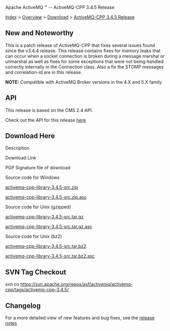 Apache ActiveMQ ™ -- ActiveMQ-CPP 3.4.5 Release 

[Index](index.html) > [Overview](overview.html) > [Download](download.html) > [ActiveMQ-CPP 3.4.5 Release](activemq-cpp-345-release.html)

New and Noteworthy
------------------

This is a patch release of ActiveMQ-CPP that fixes several issues found since the v3.4.4 release. This release contains fixes for memory leaks that can occur when a socket connection is broken during a message marshal or unmarshal as well as fixes for some exceptions that were not being handled correctly internally in the Connection class. Also a fix the STOMP messages and correlation-id are in this release.

  

**NOTE:** Compatible with ActiveMQ Broker versions in the 4.X and 5.X family

API
---

This release is based on the CMS 2.4 API.

Check out the API for this release [here](http://activemq.apache.org/cms/api_docs/activemqcpp-3.4.0/html)

Download Here
-------------

Description

Download Link

PGP Signature file of download

Source code for Windows

[activemq-cpp-library-3.4.5-src.zip](http://www.apache.org/dyn/closer.cgi/activemq/activemq-cpp/source/activemq-cpp-library-3.4.5-src.zip)

[activemq-cpp-library-3.4.5-src.zip.asc](http://www.apache.org/dist/activemq/activemq-cpp/source/activemq-cpp-library-3.4.5-src.zip.asc)

Source code for Unix (gzipped)

[activemq-cpp-library-3.4.5-src.tar.gz](http://www.apache.org/dyn/closer.cgi/activemq/activemq-cpp/source/activemq-cpp-library-3.4.5-src.tar.gz)

[activemq-cpp-library-3.4.5-src.tar.gz.asc](http://www.apache.org/dist/activemq/activemq-cpp/source/activemq-cpp-library-3.4.5-src.tar.gz.asc)

Source code for Unix (bz2)

[activemq-cpp-library-3.4.5-src.tar.bz2](http://www.apache.org/dyn/closer.cgi/activemq/activemq-cpp/source/activemq-cpp-library-3.4.5-src.tar.bz2)

[activemq-cpp-library-3.4.5-src.tar.bz2.asc](http://www.apache.org/dist/activemq/activemq-cpp/source/activemq-cpp-library-3.4.5-src.tar.bz2.asc)

SVN Tag Checkout
----------------

svn co https://svn.apache.org/repos/asf/activemq/activemq-cpp/tags/activemq-cpp-3.4.5/

Changelog
---------

For a more detailed view of new features and bug fixes, see the [release notes](https://issues.apache.org/jira/secure/ReleaseNote.jspa?projectId=12311207&styleName=Html&version=12323248)

